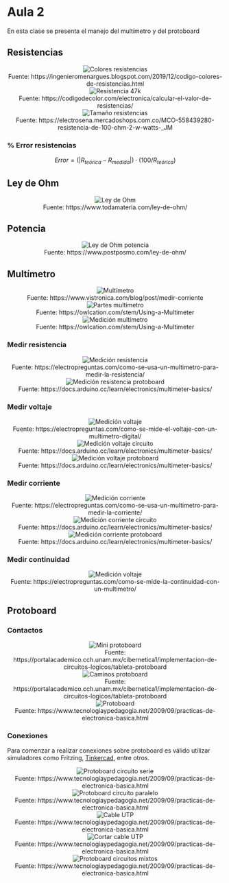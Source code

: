 <h1>Aula 2</h1>

En esta clase se presenta el manejo del multímetro y del protoboard

<h2>Resistencias</h2>

<div align="center">
<img src="image-10.png" alt="Colores resistencias"/>
<br>
<figcaption>Fuente: https://ingenieromenargues.blogspot.com/2019/12/codigo-colores-de-resistencias.html</figcaption>
</div>

<div align="center">
<img src="image-12.png" alt="Resistencia 47k"/>
<br>
<figcaption>Fuente: https://codigodecolor.com/electronica/calcular-el-valor-de-resistencias/</figcaption>
</div>

<div align="center">
<img src="image-11.png" alt="Tamaño resistencias"/>
<br>
<figcaption>Fuente: https://electrosena.mercadoshops.com.co/MCO-558439280-resistencia-de-100-ohm-2-w-watts-_JM</figcaption>
</div>

<h3>% Error resistencias</h3>

$$Error = (|R_{teórica}-R_{medida}|) \cdot (100/R_{teórica}) $$

<h2>Ley de Ohm</h2>

<div align="center">
<img src="image-8.png" alt="Ley de Ohm"/>
<br>
<figcaption>Fuente: https://www.todamateria.com/ley-de-ohm/</figcaption>
</div>

<h2>Potencia</h2>

<div align="center">
<img src="image-9.png" alt="Ley de Ohm potencia"/>
<br>
<figcaption>Fuente: https://www.postposmo.com/ley-de-ohm/</figcaption>
</div>

<h2>Multímetro</h2>

<div align="center">
<img src="image-16.png" alt="Multímetro"/>
<br>
<figcaption>Fuente: https://www.vistronica.com/blog/post/medir-corriente</figcaption>
</div>

<div align="center">
<img src="image-18.png" alt="Partes multímetro"/>
<br>
<figcaption>Fuente: https://owlcation.com/stem/Using-a-Multimeter</figcaption>
</div>

<div align="center">
<img src="image-19.png" alt="Medición multímetro"/>
<br>
<figcaption>Fuente: https://owlcation.com/stem/Using-a-Multimeter</figcaption>
</div>

<h3>Medir resistencia</h3>

<div align="center">
<img src="image-13.png" alt="Medición resistencia"/>
<br>
<figcaption>Fuente: https://electropreguntas.com/como-se-usa-un-multimetro-para-medir-la-resistencia/</figcaption>
</div>

<div align="center">
<img src="image-22.png" alt="Medición resistencia protoboard"/>
<br>
<figcaption>Fuente: https://docs.arduino.cc/learn/electronics/multimeter-basics/</figcaption>
</div>


<h3>Medir voltaje</h3>

<div align="center">
<img src="image-14.png" alt="Medición voltaje"/>
<br>
<figcaption>Fuente: https://electropreguntas.com/como-se-mide-el-voltaje-con-un-multimetro-digital/</figcaption>
</div>

<div align="center">
<img src="image-21.png" alt="Medición voltaje circuito"/>
<br>
<figcaption>Fuente: https://docs.arduino.cc/learn/electronics/multimeter-basics/</figcaption>
</div>

<div align="center">
<img src="image-20.png" alt="Medición voltaje protoboard"/>
<br>
<figcaption>Fuente: https://docs.arduino.cc/learn/electronics/multimeter-basics/</figcaption>
</div>

<h3>Medir corriente</h3>

<div align="center">
<img src="image-17.png" alt="Medición corriente"/>
<br>
<figcaption>Fuente: https://electropreguntas.com/como-se-usa-un-multimetro-para-medir-la-corriente/</figcaption>
</div>

<div align="center">
<img src="image-23.png" alt="Medición corriente circuito"/>
<br>
<figcaption>Fuente: https://docs.arduino.cc/learn/electronics/multimeter-basics/</figcaption>
</div>

<div align="center">
<img src="image-24.png" alt="Medición corriente protoboard"/>
<br>
<figcaption>Fuente: https://docs.arduino.cc/learn/electronics/multimeter-basics/</figcaption>
</div>

<h3>Medir continuidad</h3>

<div align="center">
<img src="image-15.png" alt="Medición voltaje"/>
<br>
<figcaption>Fuente: https://electropreguntas.com/como-se-mide-la-continuidad-con-un-multimetro/</figcaption>
</div>


<h2>Protoboard</h2>

<h3>Contactos</h3>

<div align="center">
<img src="image-1.png" alt="Mini protoboard"/>
<br>
<figcaption>Fuente: https://portalacademico.cch.unam.mx/cibernetica1/implementacion-de-circuitos-logicos/tableta-protoboard</figcaption>
</div>

<div align="center">
<img src="image.png" alt="Caminos protoboard"/>
<br>
<figcaption>Fuente: https://portalacademico.cch.unam.mx/cibernetica1/implementacion-de-circuitos-logicos/tableta-protoboard</figcaption>
</div>

<div align="center">
<img src="image-2.png" alt="Protoboard"/>
<br>
<figcaption>Fuente: https://www.tecnologiaypedagogia.net/2009/09/practicas-de-electronica-basica.html</figcaption>
</div>

<h3>Conexiones</h3>

Para comenzar a realizar conexiones sobre protoboard es válido utilizar simuladores como Fritzing, <a href="https://www.tinkercad.com/things/hNhkacFMO2w-switch-on-led">Tinkercad</a>, entre otros.

<div align="center">
<img src="image-3.png" alt="Protoboard circuito serie"/>
<br>
<figcaption>Fuente: https://www.tecnologiaypedagogia.net/2009/09/practicas-de-electronica-basica.html</figcaption>
</div>

<div align="center">
<img src="image-4.png" alt="Protoboard circuito paralelo"/>
<br>
<figcaption>Fuente: https://www.tecnologiaypedagogia.net/2009/09/practicas-de-electronica-basica.html</figcaption>
</div>

<div align="center">
<img src="image-5.png" alt="Cable UTP"/>
<br>
<figcaption>Fuente: https://www.tecnologiaypedagogia.net/2009/09/practicas-de-electronica-basica.html</figcaption>
</div>

<div align="center">
<img src="image-6.png" alt="Cortar cable UTP"/>
<br>
<figcaption>Fuente: https://www.tecnologiaypedagogia.net/2009/09/practicas-de-electronica-basica.html</figcaption>
</div>

<div align="center">
<img src="image-7.png" alt="Protoboard circuitos mixtos"/>
<br>
<figcaption>Fuente: https://www.tecnologiaypedagogia.net/2009/09/practicas-de-electronica-basica.html</figcaption>
</div>